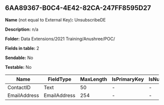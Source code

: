 ## 6AA89367-B0C4-4E42-82CA-247FF8595D27

**Name** (not equal to External Key)**:** UnsubscribeDE

**Description:** n/a

**Folder:** Data Extensions/2021 Training/Anushree/POC/

**Fields in table:** 2

**Sendable:** No

**Testable:** No

| Name | FieldType | MaxLength | IsPrimaryKey | IsNullable | DefaultValue |
| --- | --- | --- | --- | --- | --- |
| ContactID | Text | 50 | - | - |  |
| EmailAddress | EmailAddress | 254 | - | - |  |
